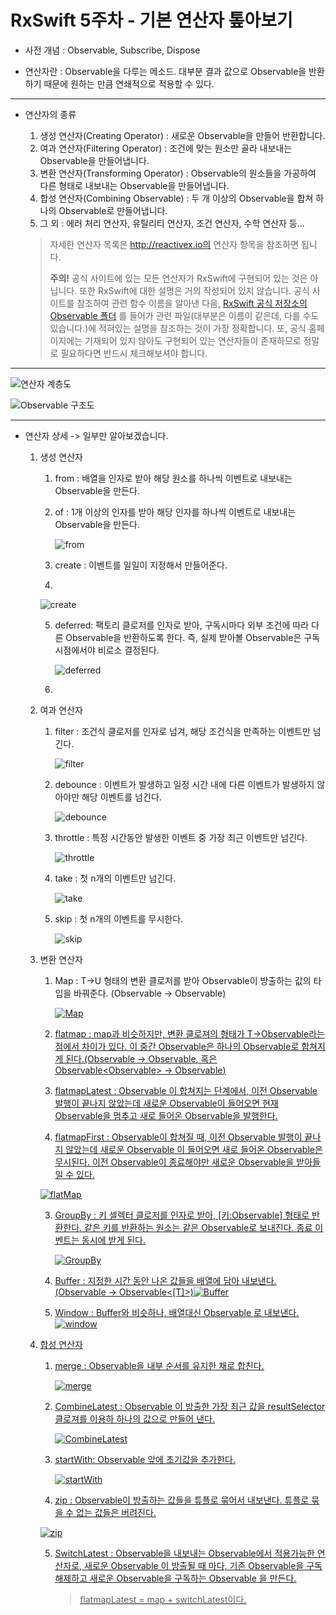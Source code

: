 # RxSwift 5주차 - 기본 연산자 톺아보기

* 사전 개념 :  Observable, Subscribe, Dispose



* 연산자란 : Observable을 다루는 메소드. 대부분 결과 값으로 Observable을 반환하기 때문에 원하는 만큼 연쇄적으로 적용할 수 있다.

---

* 연산자의 종류  

  1. 생성 연산자(Creating Operator) : 새로운 Observable을 만들어 반환합니다.
  2. 여과 연산자(Filtering Operator) : 조건에 맞는 원소만 골라 내보내는 Observable을 만들어냅니다.
  3. 변환 연산자(Transforming Operator) : Observable의 원소들을 가공하여 다른 형태로 내보내는 Observable을 만들어냅니다. 
  4. 합성 연산자(Combining Observable) : 두 개 이상의 Observable을 합쳐 하나의 Observable로 만들어냅니다.
  5. 그 외 :  에러 처리 연산자, 유틸리티 연산자, 조건 연산자, 수학 연산자 등...

  > 자세한 연산자 목록은  http://reactivex.io의 연산자 항목을 참조하면 됩니다.  
  >
  > **주의!** 공식 사이트에 있는 모든 연산자가 RxSwift에 구현되어 있는 것은 아닙니다. 또한 RxSwift에 대한 설명은 거의 작성되어 있지 않습니다. 공식 사이트를 참조하여 관련 함수 이름을 알아낸 다음, [RxSwift 공식 저장소의 Observable 폴더](https://github.com/ReactiveX/RxSwift/tree/master/RxSwift/Observables) 를 들어가 관련 파일(대부분은 이름이 같은데, 다를 수도 있습니다.)에 적혀있는 설명을 참조하는 것이 가장 정확합니다. 또, 공식 홈페이지에는 기재되어 있지 않아도 구현되어 있는 연산자들이 존재하므로 정말로 필요하다면 반드시 체크해보셔야 합니다.

---


![연산자 계층도](./image/OperatorHierachy.png)

![Observable 구조도](./image/ObservableBlueprint.png)  

---

* 연산자 상세 -> 일부만 알아보겠습니다.

  1. 생성 연산자

     1. from : 배열을 인자로 받아 해당 원소를 하나씩 이벤트로 내보내는 Observable을 만든다. 

     2. of : 1개 이상의 인자를 받아 해당 인자를 하나씩 이벤트로 내보내는 Observable을 만든다. 

        ![from](./image/from.png) 

     3. create : 이벤트를 일일이 지정해서 만들어준다.  
     
     4. 

        ![create](./image/create.png)

     5. deferred: 팩토리 클로저를 인자로 받아, 구독시마다 외부 조건에 따라 다른 Observable을 반환하도록 한다. 즉, 실제 받아볼 Observable은 구독 시점에서야 비로소 결정된다.

        ![deferred](./image/deferred.png)
     6.   

  2. 여과 연산자

     1. filter : 조건식 클로저를 인자로 넘겨, 해당 조건식을 만족하는 이벤트만 넘긴다.

        ![filter](./image/filter.png)

     2. debounce : 이벤트가 발생하고 일정 시간 내에 다른 이벤트가 발생하지 않아야만 해당 이벤트를 넘긴다.

        ![debounce](./image/debounce.png)

     3. throttle : 특정 시간동안 발생한 이벤트 중 가장 최근 이벤트만 넘긴다.

        ![throttle](./image/throttle.png)

     4. take : 첫 n개의 이벤트만 넘긴다. 

        ![take](./image/take.png)

     5. skip : 첫 n개의 이벤트를 무시한다.

        ![skip](./image/skip.png)

  3. 변환 연산자

     1. Map : T->U 형태의 변환 클로저를 받아 Observable이 방출하는 값의 타입을 바꿔준다. (Observable<T> -> Observable<U>)

        ![Map](./image/Map.png)

     2.  flatmap : map과 비슷하지만, 변환 클로져의 형태가 T->Observable<U>라는 점에서 차이가 있다.  이 중간 Observable은 하나의 Observable로 합쳐지게 된다.(Observable<T> -> Observable<U>, 혹은 Observable<Observable<T>> -> Observable<U>)

        1. flatmapLatest : Observable 이 합쳐지는 단계에서, 이전 Observable 발행이 끝나지 않았는데 새로운 Observable이 들어오면 현재 Observable을 멈추고 새로 들어온 Observable을 발행한다.
        2. flatmapFirst : Observable이 합쳐질 때, 이전 Observable 발행이 끝나지 않았는데 새로운 Observable 이 들어오면 새로 들어온 Observable은 무시된다. 이전 Observable이 종료해야만 새로운 Observable을 받아들일 수 있다.

        ![flatMap](./image/flatMap.png)

     3. GroupBy : 키 셀렉터 클로저를 인자로 받아, [키:Observable] 형태로 반환한다. 같은 키를 반환하는 원소는 같은 Observable로 보내진다. 종료 이벤트는 동시에 받게 된다.

         ![GroupBy](./image/GroupBy.png)

     4. Buffer : 지정한 시간 동안 나온 값들을 배열에 담아 내보낸다. (Observable<T> -> Observable<[T]>)![Buffer](./image/Buffer.png)

        

     5. Window : Buffer와 비슷하나, 배열대신 Observable 로 내보낸다.![window](./image/window.png)

  4. 합성 연산자

     1. merge : Observable을 내부 순서를 유지한 채로 합친다.

        ![merge](./image/merge.png)

     2. CombineLatest : Observable 이 방출한 가장 최근 값을 resultSelector 클로져를 이용하 하나의 값으로 만들어 낸다.

        ![CombineLatest](./image/CombineLatest.png)

     3. startWith: Observable 앞에 초기값을 추가한다.

        ![startWith](./image/startWith.png)

     4.  zip : Observable이 방출하는 값들을 튜플로 묶어서 내보낸다. 튜플로 묶을 수 없는 값들은 버려진다.

        ![zip](./image/zip.png)

     5. SwitchLatest : Observable을 내보내는 Observable에서 적용가능한 연산자로, 새로운 Observable 이 방출될 때 마다, 기존 Observable을 구독 해제하고 새로운 Observable을 구독하는 Observable 을 만든다.

        >  flatmapLatest = map + switchLatest이다.